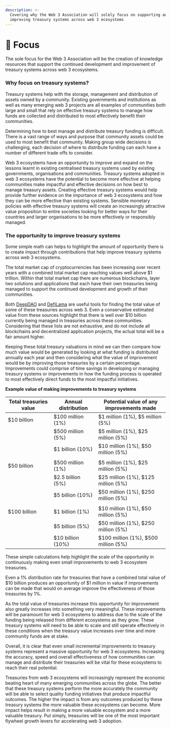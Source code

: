 ```yaml
---
description: >-
  Covering why the Web 3 Association will solely focus on supporting and
  improving treasury systems across web 3 ecosystems
---
```


# 🎯 Focus

The sole focus for the Web 3 Association will be the creation of knowledge resources that support the continued development and improvement of treasury systems across web 3 ecosystems.



### **Why focus on treasury systems?**

Treasury systems help with the storage, management and distribution of assets owned by a community. Existing governments and institutions as well as many emerging web 3 projects are all examples of communities both large and small that rely on effective treasury systems to manage how funds are collected and distributed to most effectively benefit their communities.

Determining how to best manage and distribute treasury funding is difficult. There is a vast range of ways and purpose that community assets could be used to most benefit that community. Making group wide decisions is challenging, each decision of where to distribute funding can each have a number of different trade offs to consider.

Web 3 ecosystems have an opportunity to improve and expand on the lessons learnt in existing centralised treasury systems used by existing governments, organisations and communities. Treasury systems adopted in web 3 ecosystems have the potential to become more effective at helping communities make impactful and effective decisions on how best to manage treasury assets. Creating effective treasury systems would help provide further evidence on the importance   of web 3 ecosystems and how they can be more effective than existing systems. Sensible monetary policies with effective treasury systems will create an increasingly attractive value proposition to entire societies looking for better ways for their countries and larger organisations to be more effectively or responsibly managed.



### **The opportunity to improve treasury systems**

Some simple math can helps to highlight the amount of opportunity there is to create impact through contributions that help improve treasury systems across web 3 ecosystems.

The total market cap of cryptocurrencies has been increasing over recent years with a combined total market cap reaching values well above $1 trillion. Within that total market cap there are numerous blockchains, layer two solutions and applications that each have their own treasuries being managed to support the continued development and growth of their communities.

Both [DeepDAO](https://deepdao.io/organizations) and [DefiLama](https://defillama.com/treasuries) are useful tools for finding the total value of some of these treasuries across web 3. Even a conservative estimated value from these sources highlight that there is well over $10 billion currently being managed in treasuries across these communities. Considering that these lists are not exhaustive, and do not include all blockchains and decentralized application projects, the actual total will be a fair amount higher.

Keeping these total treasury valuations in mind we can then compare how much value would be generated by looking at what funding is distributed annually each year and then considering what the value of improvement would be by improving those treasuries by a certain percentage. Improvements could comprise of time savings in developing or managing treasury systems or improvements in how the funding process is operated to most effectively direct funds to the most impactful initiatives.



**Example value of making improvements to treasury systems**

<table><thead><tr><th width="210.33333333333331">Total treasuries value</th><th width="183">Annual distribution</th><th width="360">Potential value of any improvements made</th></tr></thead><tbody><tr><td>$10 billion</td><td>$100 million (1%)</td><td>$1 million (1%), $5 million (5%)</td></tr><tr><td></td><td>$500 million (5%)</td><td>$5 million (1%), $25 million (5%)</td></tr><tr><td></td><td>$1 billion (10%)</td><td>$10 million (1%), $50 million (5%)</td></tr><tr><td></td><td></td><td></td></tr><tr><td>$50 billion</td><td>$500 million (1%)</td><td>$5 million (1%), $25 million (5%)</td></tr><tr><td></td><td>$2.5 billion (5%)</td><td>$25 million (1%), $125 million (5%)</td></tr><tr><td></td><td>$5 billion (10%)</td><td>$50 million (1%), $250 million (5%)</td></tr><tr><td></td><td></td><td></td></tr><tr><td>$100 billion</td><td>$1 billion (1%)</td><td>$10 million (1%), $50 million (5%)</td></tr><tr><td></td><td>$5 billion (5%)</td><td>$50 million (1%), $250 million (5%)</td></tr><tr><td></td><td>$10 billion (10%)</td><td>$100 million (1%), $500 million (5%)</td></tr></tbody></table>



These simple calculations help highlight the scale of the opportunity in continuously making even small improvements to web 3 ecosystem treasuries.

Even a 1% distribution rate for treasuries that have a combined total value of $10 billion produces an opportunity of $1 million in value if improvements can be made that would on average improve the effectiveness of those treasuries by 1%.

As the total value of treasuries increase this opportunity for improvement also greatly increases into something very meaningful. These improvements will be paramount for web 3 ecosystems to address due to the scale of the funding being released from different ecosystems as they grow. These treasury systems will need to be able to scale and still operate effectively in these conditions when the treasury value increases over time and more community funds are at stake.

Overall, it is clear that even small incremental improvements to treasury systems represent a massive opportunity for web 3 ecosystems. Increasing the accuracy, speed and overall effectiveness of how communities can manage and distribute their treasuries will be vital for these ecosystems to reach their real potential.

Treasuries from web 3 ecosystems will increasingly represent the economic beating heart of many emerging communities across the globe. The better that these treasury systems perform the more accurately the community will be able to select quality funding initiatives that produce impactful outcomes. The higher the impact is from any outcomes produced by these treasury systems the more valuable these ecosystems can become. More impact helps result in making a more valuable ecosystem and a more valuable treasury. Put simply, treasuries will be one of the most important flywheel growth levers for accelerating web 3 adoption.
